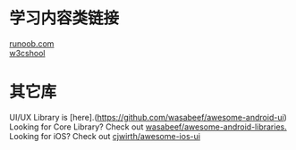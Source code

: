 # 学习内容类链接
[runoob.com](https://www.runoob.com/)   
[w3cshool](https://www.w3cschool.cn/)

# 其它库
UI/UX Library is [here].(https://github.com/wasabeef/awesome-android-ui)
Looking for Core Library? Check out [wasabeef/awesome-android-libraries.](https://github.com/wasabeef/awesome-android-libraries)
Looking for iOS? Check out [cjwirth/awesome-ios-ui](https://github.com/cjwirth/awesome-ios-ui)